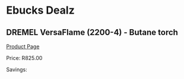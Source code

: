 
# Ebucks Dealz
## DREMEL VersaFlame (2200-4) - Butane torch
[Product Page](https://www.ebucks.com/web/shop/productSelected.do?prodId=1199801228&catId=336131644)

Price: R825.00

Savings: 


	